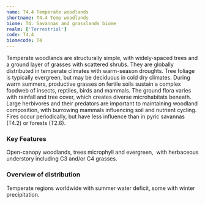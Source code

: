 ```yaml
---
name: T4.4 Temperate woodlands
shortname: T4.4 Temp woodlands
biome: T4. Savannas and grasslands biome
realm: ['Terrestrial']
code: T4.4
biomecode: T4
---
```


Temperate woodlands are structurally simple, with widely-spaced trees and a ground layer of grasses with scattered shrubs. They are globally distributed in temperate climates with warm-season droughts. Tree foliage is typically evergreen, but may be deciduous in cold dry climates. During warm summers, productive grasses on fertile soils sustain a complex foodweb of insects, reptiles, birds and mammals. The ground flora varies with rainfall and tree cover, which creates diverse microhabitats beneath. Large herbivores and their predators are important to maintaining woodland composition, with burrowing mammals influencing soil and nutrient cycling. Fires occur periodically, but have less influence than in pyric savannas (T4.2) or forests (T2.6).

### Key Features

Open-canopy woodlands, trees microphyll and evergreen,  with herbaceous understory including C3 and/or C4 grasses.

### Overview of distribution

Temperate regions worldwide with summer water deficit, some with winter precipitation.
